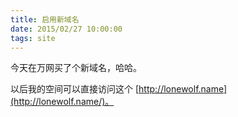 ```yaml
---
title: 启用新域名
date: 2015/02/27 10:00:00
tags: site
---
```


今天在万网买了个新域名，哈哈。

以后我的空间可以直接访问这个 [http://lonewolf.name](http://lonewolf.name/)。